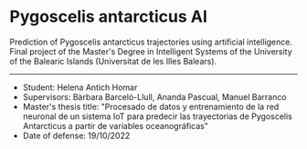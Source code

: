 # Pygoscelis antarcticus AI
Prediction of Pygoscelis antarcticus trajectories using artificial intelligence. Final project of the Master's Degree in Intelligent Systems of the University of the Balearic Islands (Universitat de les Illes Balears).

---

* Student: Helena Antich Homar
* Supervisors: Bàrbara Barceló-Llull, Ananda Pascual, Manuel Barranco
* Master's thesis title: "Procesado de datos y entrenamiento de la red neuronal de un sistema IoT para predecir las trayectorias de Pygoscelis Antarcticus a partir de variables oceanográficas"
* Date of defense: 19/10/2022

